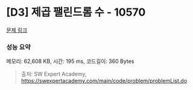 # [D3] 제곱 팰린드롬 수 - 10570 

[문제 링크](https://swexpertacademy.com/main/code/problem/problemDetail.do?contestProbId=AXO72aaqPrcDFAXS) 

### 성능 요약

메모리: 62,608 KB, 시간: 195 ms, 코드길이: 360 Bytes



> 출처: SW Expert Academy, https://swexpertacademy.com/main/code/problem/problemList.do
